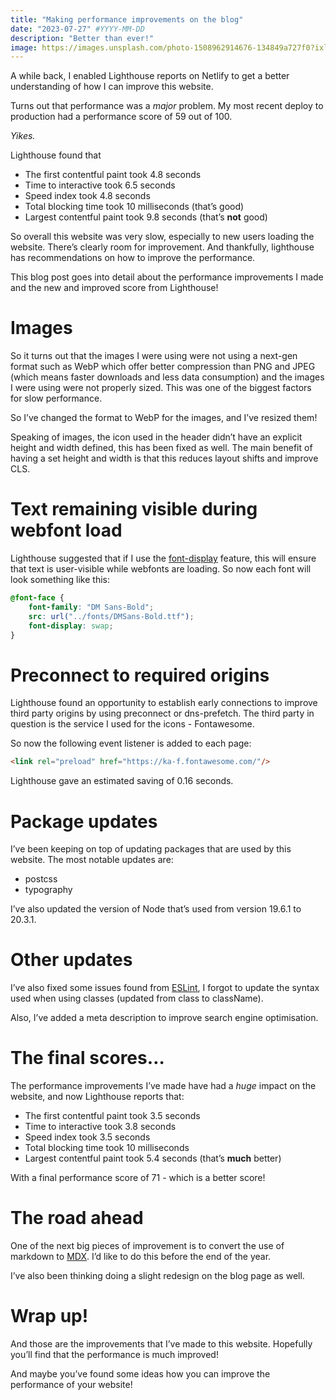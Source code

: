 ```yaml
---
title: "Making performance improvements on the blog"
date: "2023-07-27" #YYYY-MM-DD
description: "Better than ever!"
image: https://images.unsplash.com/photo-1508962914676-134849a727f0?ixlib=rb-4.0.3&q=85&fm=jpg&crop=entropy&cs=srgb&w=4800
---
```


A while back, I enabled Lighthouse reports on Netlify to get a better understanding of how I can improve this website.

Turns out that performance was a *major* problem. My most recent deploy to production had a performance score of 59 out of 100.

*Yikes.*

Lighthouse found that

- The first contentful paint took 4.8 seconds
- Time to interactive took 6.5 seconds
- Speed index took 4.8 seconds
- Total blocking time took 10 milliseconds (that’s good)
- Largest contentful paint took 9.8 seconds (that’s **not** good)

So overall this website was very slow, especially to new users loading the website. There’s clearly room for improvement. And thankfully, lighthouse has recommendations on how to improve the performance.

This blog post goes into detail about the performance improvements I made and the new and improved score from Lighthouse!

# Images

So it turns out that the images I were using were not using a next-gen format such as WebP which offer better compression than PNG and JPEG (which means faster downloads and less data consumption) and the images I were using were not properly sized. This was one of the biggest factors for slow performance.

So I’ve changed the format to WebP for the images, and I’ve resized them!

Speaking of images, the icon used in the header didn’t have an explicit height and width defined, this has been fixed as well. The main benefit of having a set height and width is that this reduces layout shifts and improve CLS.

# Text remaining visible during webfont load

Lighthouse suggested that if I use the [font-display](https://developer.mozilla.org/en-US/docs/Web/CSS/@font-face/font-display) feature, this will ensure that text is user-visible while webfonts are loading. So now each font will look something like this:

```css
@font-face {
    font-family: "DM Sans-Bold";
    src: url("../fonts/DMSans-Bold.ttf");
    font-display: swap;
}
```

# Preconnect to required origins

Lighthouse found an opportunity to establish early connections to improve third party origins by using preconnect or dns-prefetch. The third party in question is the service I used for the icons - Fontawesome.

So now the following event listener is added to each page:

```html
<link rel="preload" href="https://ka-f.fontawesome.com/"/>
```

Lighthouse gave an estimated saving of 0.16 seconds.

# Package updates

I’ve been keeping on top of updating packages that are used by this website. The most notable updates are:

- postcss
- typography

I’ve also updated the version of Node that’s used from version 19.6.1 to 20.3.1.

# Other updates

I’ve also fixed some issues found from [ESLint](https://eslint.org/), I forgot to update the syntax used when using classes (updated from class to className).

Also, I’ve added a meta description to improve search engine optimisation.

# The final scores…

The performance improvements I’ve made have had a *huge* impact on the website, and now Lighthouse reports that:

- The first contentful paint took 3.5 seconds
- Time to interactive took 3.8 seconds
- Speed index took 3.5 seconds
- Total blocking time took 10 milliseconds
- Largest contentful paint took 5.4 seconds (that’s **much** better)

With a final performance score of 71 - which is a better score!

# The road ahead

One of the next big pieces of improvement is to convert the use of markdown to [MDX](https://mdxjs.com/). I’d like to do this before the end of the year.

I’ve also been thinking doing a slight redesign on the blog page as well.

# Wrap up!

And those are the improvements that I’ve made to this website. Hopefully you’ll find that the performance is much improved!

And maybe you’ve found some ideas how you can improve the performance of your website!
